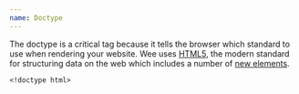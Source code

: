 ```yaml
---
name: Doctype
---
```


The doctype is a critical tag because it tells the browser which standard to use when rendering your website. Wee uses [HTML5](http://diveintohtml5.info/), the modern standard for structuring data on the web which includes a number of [new elements](https://developer.mozilla.org/en-US/docs/Web/Guide/HTML/HTML5/HTML5_element_list).

```markup
<!doctype html>
```